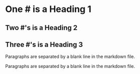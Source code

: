 # One # is a Heading 1

## Two #'s is a Heading 2

## Three #'s is a Heading 3

Paragraphs are separated by a blank line in the markdown file.

Paragraphs are separated by a blank line in the markdown file.
